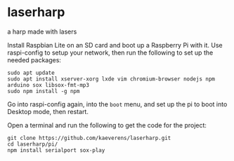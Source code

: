 # laserharp
a harp made with lasers

Install Raspbian Lite on an SD card and boot up a Raspberry Pi with it. Use raspi-config to setup your network, then run the following to set up the needed packages:

```
sudo apt update
sudo apt install xserver-xorg lxde vim chromium-browser nodejs npm arduino sox libsox-fmt-mp3
sudo npm install -g npm
```

Go into raspi-config again, into the `boot` menu, and set up the pi to boot into Desktop mode, then restart.

Open a terminal and run the following to get the code for the project:

```
git clone https://github.com/kaeverens/laserharp.git
cd laserharp/pi/
npm install serialport sox-play
```
